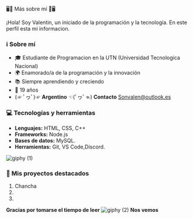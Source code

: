 🖥🌟  Más sobre mí 🌟🖥

¡Hola! Soy Valentin, un iniciado de la programación y la tecnología. En este perfil esta mi informacion. 





### ℹ️ Sobre mí
- 🎓 Estudiante de Programacion en la UTN (Universidad Tecnologica Nacional)
- 🌍 Enamorado/a de la programación y la innovación
- 📚 Siempre aprendiendo y creciendo
- 🎂 19 años
- (☞ ﾟヮﾟ)☞   **Argentino**  ☜(ﾟヮﾟ☜)
**Contacto**
Sonvalen@outlook.es
### 💻 Tecnologías y herramientas

- **Lenguajes:** HTML, CSS, C++
- **Frameworks:** Node.js
- **Bases de datos:** MySQL.
- **Herramientas:** Git, VS Code,Discord.




![giphy (1)](https://github.com/Sonvalen/Sonvalen/assets/156204496/d4f3bfef-b0f2-41b7-824f-22aef85fe2a1)

### 🚀 Mis proyectos destacados                                                                                    

1. Chancha
2.
3.

**Gracias por tomarse el tiempo de leer**  ![giphy (2)](https://github.com/Sonvalen/Sonvalen/assets/156204496/f4d68af0-4bd2-436b-b33c-db5137e060e1) **Nos vemos**



